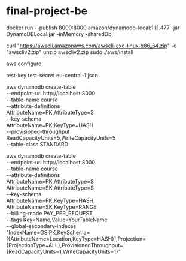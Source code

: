 # final-project-be

docker run --publish 8000:8000 amazon/dynamodb-local:1.11.477 -jar DynamoDBLocal.jar -inMemory -sharedDb


curl "https://awscli.amazonaws.com/awscli-exe-linux-x86_64.zip" -o "awscliv2.zip"
unzip awscliv2.zip
sudo ./aws/install


aws configure

test-key
test-secret
eu-central-1
json

aws dynamodb create-table \
    --endpoint-url http://localhost:8000 \
    --table-name course \
    --attribute-definitions \
        AttributeName=PK,AttributeType=S \
    --key-schema \
        AttributeName=PK,KeyType=HASH \
    --provisioned-throughput \
        ReadCapacityUnits=5,WriteCapacityUnits=5 \
    --table-class STANDARD


aws dynamodb create-table \
--endpoint-url http://localhost:8000 \
--table-name course \
--attribute-definitions \
AttributeName=PK,AttributeType=S \
AttributeName=SK,AttributeType=S \
--key-schema \
AttributeName=PK,KeyType=HASH \
AttributeName=SK,KeyType=RANGE \
--billing-mode PAY_PER_REQUEST \
--tags Key=Name,Value=YourTableName \
--global-secondary-indexes \
"IndexName=GSIPK,KeySchema=[{AttributeName=Location,KeyType=HASH}],Projection={ProjectionType=ALL},ProvisionedThroughput={ReadCapacityUnits=1,WriteCapacityUnits=1}"
